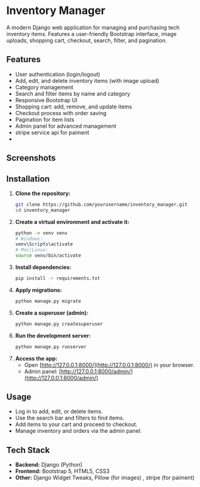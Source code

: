 # Inventory Manager

A modern Django web application for managing and purchasing tech inventory items. Features a user-friendly Bootstrap interface, image uploads, shopping cart, checkout, search, filter, and pagination.

## Features
- User authentication (login/logout)
- Add, edit, and delete inventory items (with image upload)
- Category management
- Search and filter items by name and category
- Responsive Bootstrap UI
- Shopping cart: add, remove, and update items
- Checkout process with order saving
- Pagination for item lists
- Admin panel for advanced management
- stripe service api for paiment
- 

## Screenshots
<!-- Add screenshots here -->

## Installation

1. **Clone the repository:**
   ```sh
   git clone https://github.com/yourusername/inventory_manager.git
   cd inventory_manager
   ```
2. **Create a virtual environment and activate it:**
   ```sh
   python -m venv venv
   # Windows:
   venv\Scripts\activate
   # Mac/Linux:
   source venv/bin/activate
   ```
3. **Install dependencies:**
   ```sh
   pip install -r requirements.txt
   ```
4. **Apply migrations:**
   ```sh
   python manage.py migrate
   ```
5. **Create a superuser (admin):**
   ```sh
   python manage.py createsuperuser
   ```
6. **Run the development server:**
   ```sh
   python manage.py runserver
   ```
7. **Access the app:**
   - Open [http://127.0.0.1:8000/](http://127.0.0.1:8000/) in your browser.
   - Admin panel: [http://127.0.0.1:8000/admin/](http://127.0.0.1:8000/admin/)

## Usage
- Log in to add, edit, or delete items.
- Use the search bar and filters to find items.
- Add items to your cart and proceed to checkout.
- Manage inventory and orders via the admin panel.

## Tech Stack
- **Backend:** Django (Python)
- **Frontend:** Bootstrap 5, HTML5, CSS3
- **Other:** Django Widget Tweaks, Pillow (for images) , stripe (for paiment)



